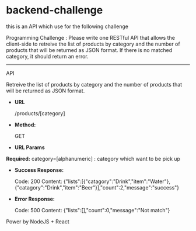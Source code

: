 # backend-challenge

this is an API which use for the following challenge

Programming Challenge :
Please write one RESTful API that allows the client-side to retreive the list of products by category and the number of products 
that will be returned as JSON format. If there is no matched category, it should return an error.

---

API

Retreive the list of products by category and the number of products that will be returned as JSON format.

* **URL**
  
  /products/[category]

* **Method:**
  
  GET

*  **URL Params**

  **Required:**
  category=[alphanumeric] : category which want to be pick up

* **Success Response:**

  Code: 200 
  Content: {"lists":[{"catagory":"Drink","item":"Water"},{"catagory":"Drink","item":"Beer"}],"count":2,"message":"success"}

* **Error Response:**
  
  Code: 500
  Content: {"lists":[],"count":0,"message":"Not match"}



Power by NodeJS + React
